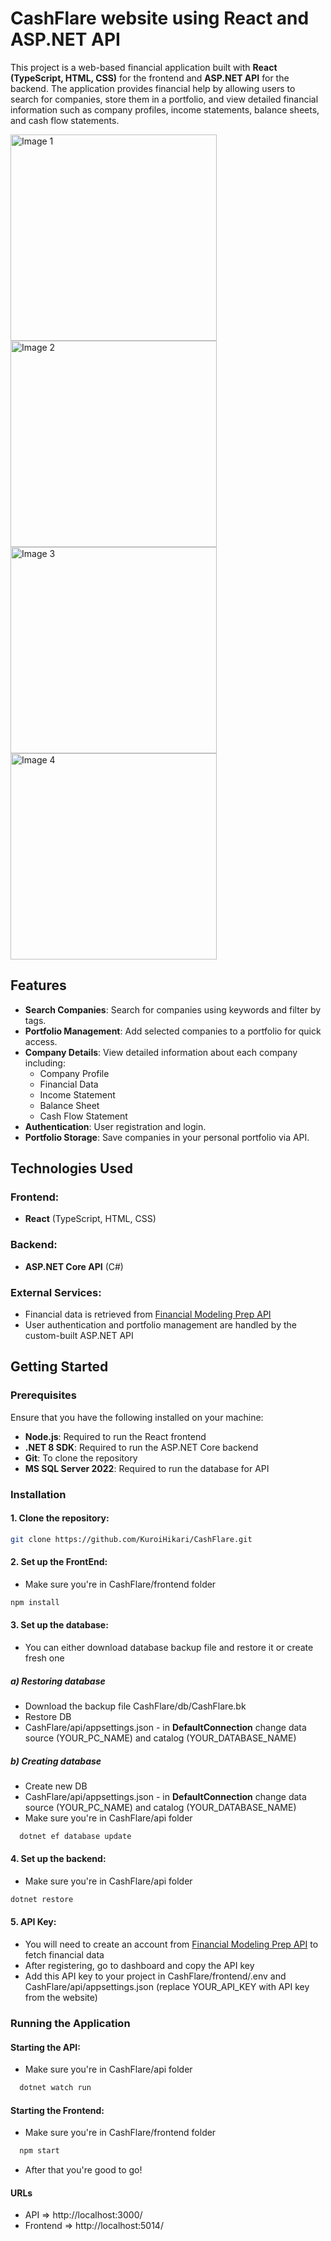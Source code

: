 # CashFlare website using React and ASP.NET API

This project is a web-based financial application built with **React (TypeScript, HTML, CSS)** for the frontend and **ASP.NET API** for the backend. The application provides financial help by allowing users to search for companies, store them in a portfolio, and view detailed financial information such as company profiles, income statements, balance sheets, and cash flow statements.

<img src="https://github.com/user-attachments/assets/7d686b3a-4b17-4dfd-a5a4-f96b3956e072" width="330" height=auto alt="Image 1">
<img src="https://github.com/user-attachments/assets/03f1e3c5-60db-48b5-a1f5-86f9960cf133" width="330" height=auto alt="Image 2">
<img src="https://github.com/user-attachments/assets/059e5428-3814-4316-a930-569d22da4d91" width="330" height=auto alt="Image 3">
<img src="https://github.com/user-attachments/assets/f4b7b298-b213-4fe1-a324-109d871d67a0" width="330" height=auto alt="Image 4">

## Features

* **Search Companies**: Search for companies using keywords and filter by tags.
* **Portfolio Management**: Add selected companies to a portfolio for quick access.
* **Company Details**: View detailed information about each company including:
  - Company Profile
  - Financial Data
  - Income Statement
  - Balance Sheet
  - Cash Flow Statement
* **Authentication**: User registration and login.
* **Portfolio Storage**: Save companies in your personal portfolio via API.

## Technologies Used

### Frontend:
- **React** (TypeScript, HTML, CSS)
  
### Backend:
- **ASP.NET Core API** (C#)

### External Services:
- Financial data is retrieved from [Financial Modeling Prep API](https://site.financialmodelingprep.com/)
- User authentication and portfolio management are handled by the custom-built ASP.NET API

## Getting Started

### Prerequisites

Ensure that you have the following installed on your machine:
- **Node.js**: Required to run the React frontend
- **.NET 8 SDK**: Required to run the ASP.NET Core backend
- **Git**: To clone the repository
- **MS SQL Server 2022**: Required to run the database for API

### Installation

#### 1. Clone the repository:
```bash
git clone https://github.com/KuroiHikari/CashFlare.git
```

#### 2. Set up the FrontEnd:
- Make sure you're in CashFlare/frontend folder
```bash
npm install
```

#### 3. Set up the database:
- You can either download database backup file and restore it or create fresh one
##### a) Restoring database
- Download the backup file CashFlare/db/CashFlare.bk
- Restore DB
- CashFlare/api/appsettings.json - in **DefaultConnection** change data source (YOUR_PC_NAME) and catalog (YOUR_DATABASE_NAME)
##### b) Creating database
- Create new DB
- CashFlare/api/appsettings.json - in **DefaultConnection** change data source (YOUR_PC_NAME) and catalog (YOUR_DATABASE_NAME)
- Make sure you're in CashFlare/api folder
```bash
  dotnet ef database update
```

#### 4. Set up the backend:
- Make sure you're in CashFlare/api folder
```bash
dotnet restore
```

#### 5. API Key:
- You will need to create an account from [Financial Modeling Prep API](https://site.financialmodelingprep.com/) to fetch financial data
- After registering, go to dashboard and copy the API key
- Add this API key to your project in CashFlare/frontend/.env and CashFlare/api/appsettings.json (replace YOUR_API_KEY with API key from the website)

### Running the Application

#### Starting the API:
- Make sure you're in CashFlare/api folder
```bash
  dotnet watch run
```

#### Starting the Frontend:
- Make sure you're in CashFlare/frontend folder
```bash
  npm start
```
- After that you're good to go!

#### URLs
- API => http://localhost:3000/
- Frontend => http://localhost:5014/






